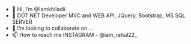 - 👋 Hi, I’m @Iamkhiladii
- 👀 DOT NET Developer MVC and WEB API, JQuery, Bootstrap, MS SQL SERVER
- 💞️ I’m looking to collaborate on ...
- 📫 How to reach me INSTAGRAM - @iam_rahul22_

<!---
Iamkhiladii/Iamkhiladii is a ✨ special ✨ repository because its `README.md` (this file) appears on your GitHub profile.
You can click the Preview link to take a look at your changes.
---!>
